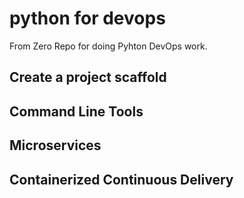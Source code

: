 # python for devops
 From Zero Repo for doing Pyhton DevOps work.

## Create a project scaffold

## Command Line Tools

## Microservices

## Containerized Continuous Delivery
